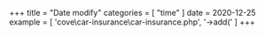 +++
title = "Date modify"
categories = [ "time" ]
date = 2020-12-25
example = [
   'cove\car-insurance\car-insurance.php', '->add('
]
+++
